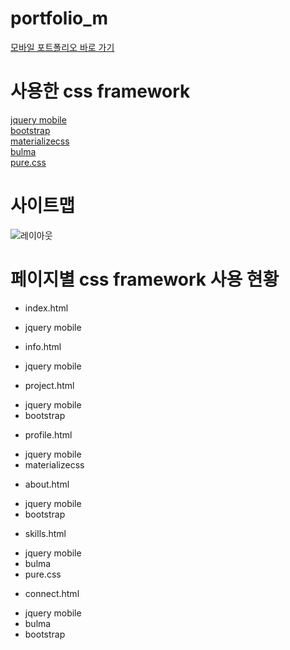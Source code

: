 # portfolio_m
[모바일 포트폴리오 바로 가기](https://cyber-steer.github.io/portfolio_m) <br>

# 사용한 css framework
[jquery mobile](https://jquerymobile.com/) <br>
[bootstrap](https://getbootstrap.com/) <br>
[materializecss](https://materializecss.com/) <br>
[bulma](https://bulma.io/) <br>
[pure.css](https://purecss.io/) <br>

# 사이트맵
![레이아웃](https://github.com/cyber-steer/media/markdown/sitemap)

# 페이지별 css framework 사용 현황
- index.html
 + jquery mobile
- info.html
 + jquery mobile
- project.html
 + jquery mobile
 + bootstrap
- profile.html
 + jquery mobile
 + materializecss
- about.html
 + jquery mobile
 + bootstrap
- skills.html
 + jquery mobile
 + bulma
 + pure.css
- connect.html
 + jquery mobile
 + bulma
 + bootstrap
